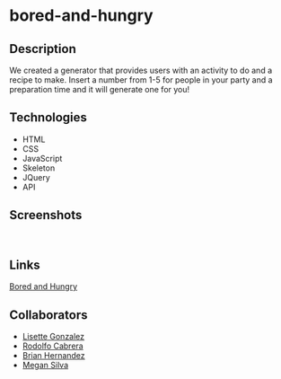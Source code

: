 # bored-and-hungry

## Description
<p> 
    We created a generator that provides users with an activity to do and a recipe to make. Insert a number from 1-5 for people in your party and a preparation time and it will generate one for you!
</p>


## Technologies
<ul>
    <li> HTML
    <li> CSS
    <li> JavaScript
    <li> Skeleton
    <li> JQuery
    <li> API
</ul>

## Screenshots
<img src="" alt="">
<img src="" alt="">
<img src="" alt="">
<img src="" alt="">

## Links

[Bored and Hungry]()

## Collaborators 
- [Lisette Gonzalez](https://github.com/lissygonz)
- [Rodolfo Cabrera](https://github.com/rodolfopoly)
- [Brian Hernandez](https://github.com/HdezB)
- [Megan Silva](https://github.com/megansilva) 
